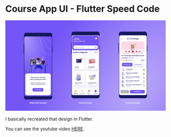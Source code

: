 # Course App UI - Flutter Speed Code

![](assets/images/design.png)

I basically recreated that design in Flutter. 

<!-- TODO Add link to the video -->
You can see the youtube video [HERE]().